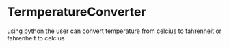 # TermperatureConverter
using python the user can convert temperature from celcius to fahrenheit or fahrenheit to celcius
